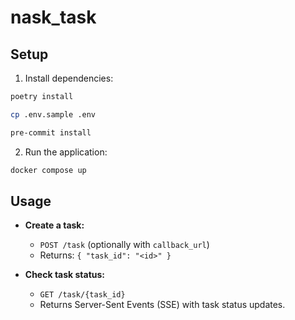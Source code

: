 # nask_task

## Setup

1. Install dependencies:
```bash
poetry install
```

```bash
cp .env.sample .env
```

```bash
pre-commit install
```

2. Run the application:
```bash
docker compose up
```

## Usage

- **Create a task:**
  - `POST /task` (optionally with `callback_url`)
  - Returns: `{ "task_id": "<id>" }`

- **Check task status:**
  - `GET /task/{task_id}`
  - Returns Server-Sent Events (SSE) with task status updates.

